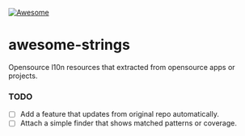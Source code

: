 [![Awesome](https://cdn.rawgit.com/sindresorhus/awesome/d7305f38d29fed78fa85652e3a63e154dd8e8829/media/badge.svg)](https://github.com/sindresorhus/awesome)

# awesome-strings
Opensource l10n resources that extracted from opensource apps or projects. 

### TODO
* [ ] Add a feature that updates from original repo automatically.
* [ ] Attach a simple finder that shows matched patterns or coverage.
